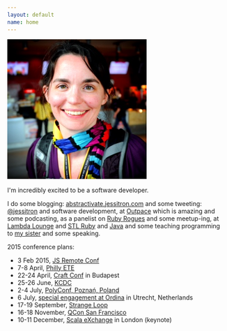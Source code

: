 ```yaml
---
layout: default
name: home
---
```

<img class="portrait" src="images/geecon.jpeg" />

I'm incredibly excited to be a software developer.

I do some blogging:
[abstractivate.jessitron.com](http://abstractivate.jessitron.com)
and some tweeting: [@jessitron](http://twitter.com/jessitron)
and software development, at [Outpace](http://Outpace.com/careers) which is
amazing
and some podcasting, as a panelist on [Ruby Rogues](http://rubyrogues.com)
and some meetup-ing, at [Lambda Lounge](http://lambdalounge.org) and
[STL Ruby](http://meetup.com/stlruby) and
[Java](http://www.meetup.com/GatewayJUG/)
and some teaching programming to [my
sister](https://www.youtube.com/channel/UCrlq1XOiSijrMGWbBlKo2Eg)
and some speaking.

2015 conference plans:

* 3 Feb 2015, [JS Remote Conf](http://jsremoteconf.com)
* 7-8 April, [Philly ETE](http://phillyemergingtech.com)
* 22-24 April, [Craft Conf](http://craft-conf.com/2015) in Budapest
* 25-26 June, [KCDC](http://kcdc.info)
* 2-4 July, [PolyConf, Poznań, Poland](http://polyconf.com)
* 6 July, [special engagement at Ordina](http://www.ordina.nl/nl-nl/evenementen/innoveer-jij-mee-sessie-met-jessica-kerr/) in Utrecht, Netherlands
* 17-19 September, [Strange Loop](http://thestrangeloop.com)
* 16-18 November, [QCon San Francisco](https://qconsf.com)
* 10-11 December, [Scala eXchange](https://skillsmatter.com/conferences/6862-scala-exchange-2015) in London (keynote)
